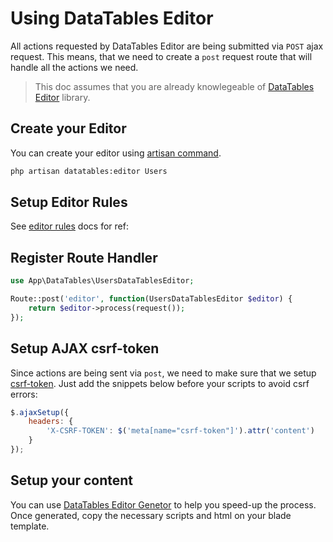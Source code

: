 # Using DataTables Editor

All actions requested by DataTables Editor are being submitted via `POST` ajax request.
This means, that we need to create a `post` request route that will handle all the actions we need.

> This doc assumes that you are already knowlegeable of [DataTables Editor](https://editor.datatables.net/examples/index) library.

<a name="create-editor"></a>
## Create your Editor

You can create your editor using [artisan command](/docs/{{package}}/{{version}}/editor-command).

```bash
php artisan datatables:editor Users
```

<a name="setup-editor-rules"></a>
## Setup Editor Rules

See [editor rules](/docs/{{package}}/{{version}}/editor-rules) docs for ref:

<a name="register-route"></a>
## Register Route Handler

```php
use App\DataTables\UsersDataTablesEditor;

Route::post('editor', function(UsersDataTablesEditor $editor) {
    return $editor->process(request());
});
```

<a name="setup-csrf"></a>
## Setup AJAX csrf-token

Since actions are being sent via `post`, we need to make sure that we setup [csrf-token](https://laravel.com/docs/csrf#csrf-x-csrf-token).
Just add the snippets below before your scripts to avoid csrf errors:

```js
$.ajaxSetup({
    headers: {
        'X-CSRF-TOKEN': $('meta[name="csrf-token"]').attr('content')
    }
});
```

<a name="setup-content"></a>
## Setup your content

You can use [DataTables Editor Genetor](https://editor.datatables.net/generator/index) to help you speed-up the process.
Once generated, copy the necessary scripts and html on your blade template.
